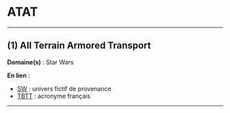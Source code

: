 # ATAT

--------------------

## (1) All Terrain Armored Transport

**Domaine(s)** : Star Wars

**En lien** :

+ [SW](../S/sw.md) : univers fictif de provenance
+ [TBTT](../T/tbtt.md) : acronyme français

--------------------